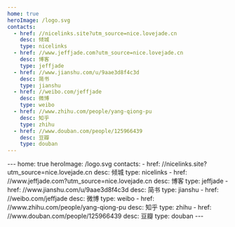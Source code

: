 ```yaml
---
home: true
heroImage: /logo.svg
contacts:
  - href: //nicelinks.site?utm_source=nice.lovejade.cn
    desc: 倾城
    type: nicelinks
  - href: //www.jeffjade.com?utm_source=nice.lovejade.cn
    desc: 博客
    type: jeffjade
  - href: //www.jianshu.com/u/9aae3d8f4c3d
    desc: 简书
    type: jianshu
  - href: //weibo.com/jeffjade
    desc: 微博
    type: weibo
  - href: //www.zhihu.com/people/yang-qiong-pu
    desc: 知乎
    type: zhihu
  - href: //www.douban.com/people/125966439
    desc: 豆瓣
    type: douban
---
```


<Contact />
---
home: true
heroImage: /logo.svg
contacts:
  - href: //nicelinks.site?utm_source=nice.lovejade.cn
    desc: 倾城
    type: nicelinks
  - href: //www.jeffjade.com?utm_source=nice.lovejade.cn
    desc: 博客
    type: jeffjade
  - href: //www.jianshu.com/u/9aae3d8f4c3d
    desc: 简书
    type: jianshu
  - href: //weibo.com/jeffjade
    desc: 微博
    type: weibo
  - href: //www.zhihu.com/people/yang-qiong-pu
    desc: 知乎
    type: zhihu
  - href: //www.douban.com/people/125966439
    desc: 豆瓣
    type: douban
---

<Contact />
